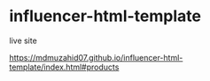 ﻿# influencer-html-template

live site

https://mdmuzahid07.github.io/influencer-html-template/index.html#products
